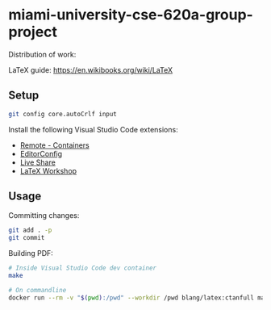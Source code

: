 [Live Share]: https://visualstudio.microsoft.com/services/live-share/
[EditorConfig]: https://marketplace.visualstudio.com/items?itemName=EditorConfig.EditorConfig
[LaTeX Workshop]: https://marketplace.visualstudio.com/items?itemName=James-Yu.latex-workshop
[Remote - Containers]: https://marketplace.visualstudio.com/items?itemName=ms-vscode-remote.remote-containers

# miami-university-cse-620a-group-project

Distribution of work:

LaTeX guide: <https://en.wikibooks.org/wiki/LaTeX>

## Setup

```bash
git config core.autoCrlf input
```

Install the following Visual Studio Code extensions:

- [Remote - Containers]
- [EditorConfig]
- [Live Share]
- [LaTeX Workshop]

## Usage

Committing changes:

```bash
git add . -p
git commit
```

Building PDF:

```bash
# Inside Visual Studio Code dev container
make

# On commandline
docker run --rm -v "$(pwd):/pwd" --workdir /pwd blang/latex:ctanfull make
```
